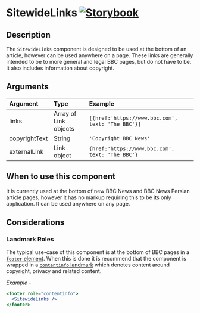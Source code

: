 # SitewideLinks [![Storybook](https://github.com/storybooks/press/blob/master/badges/storybook.svg)](https://simorghstorybook.now.sh/?selectedKind=SitewideLinks)

## Description

The `SitewideLinks` component is designed to be used at the bottom of an article, however can be used anywhere on a page. These links are generally intended to be to more general and legal BBC pages, but do not have to be. It also includes information about copyright. 

## Arguments

| Argument      | Type                  | Example                               |
|:--------------|:----------------------|:--------------------------------------|
| links         | Array of Link objects | `[{href:'https://www.bbc.com', text: 'The BBC'}]` |
| copyrightText | String                | `'Copyright BBC News'`                |
| externalLink  | Link object           | `{href:'https://www.bbc.com', text: 'The BBC'}`   |

## When to use this component

It is currently used at the bottom of new BBC News and BBC News Persian article pages, however it has no markup requiring this to be its only application. It can be used anywhere on any page.

## Considerations
### Landmark Roles
The typical use-case of this component is at the bottom of BBC pages in a [`footer` element](https://developer.mozilla.org/en-US/docs/Web/HTML/Element/footer). When this is done it is recommend that the component is wrapped in a [`contentinfo` landmark](https://www.w3.org/TR/wai-aria-practices/examples/landmarks/contentinfo.html) which denotes content around copyright, privacy and related content.

*Example -*
```jsx
<footer role="contentinfo">
  <SitewideLinks />
</footer>
```
